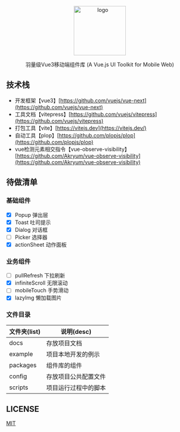 <p align="center">
    <img alt="logo" src="https://i.loli.net/2021/03/06/GCHcpikNDSaBZQV.png" width="140" height="133">
</p>
<p align="center">羽量级Vue3移动端组件库 (A Vue.js UI Toolkit for Mobile Web)</p>

## 技术栈

- 开发框架【vue3】[https://github.com/vuejs/vue-next](https://github.com/vuejs/vue-next)
- 工具文档【vitepress】[https://github.com/vuejs/vitepress](https://github.com/vuejs/vitepress)
- 打包工具【vite】[https://vitejs.dev](https://vitejs.dev/)
- 自动工具【plop】[https://github.com/plopjs/plop](https://github.com/plopjs/plop)
- vue检测元素相交指令【vue-observe-visibility】[https://github.com/Akryum/vue-observe-visibility](https://github.com/Akryum/vue-observe-visibility)

## 待做清单

### 基础组件

- [x] Popup 弹出层
- [x] Toast 吐司提示
- [x] Dialog 对话框
- [ ] Picker 选择器
- [x] actionSheet 动作面板

### 业务组件

- [ ] pullRefresh 下拉刷新
- [x] infiniteScroll 无限滚动
- [ ] mobileTouch 手势滑动
- [x] lazyImg 懒加载图片

### 文件目录

| 文件夹(list)   | 说明(desc)         |
| -------- | -------------------- |
| docs     | 存放项目文档       |
| example  | 项目本地开发的例示   |
| packages | 组件库的组件         |
| config   | 存放项目公共配置文件     |
| scripts  | 项目运行过程中的脚本 |

## LICENSE

[MIT](https://en.wikipedia.org/wiki/MIT_License)
